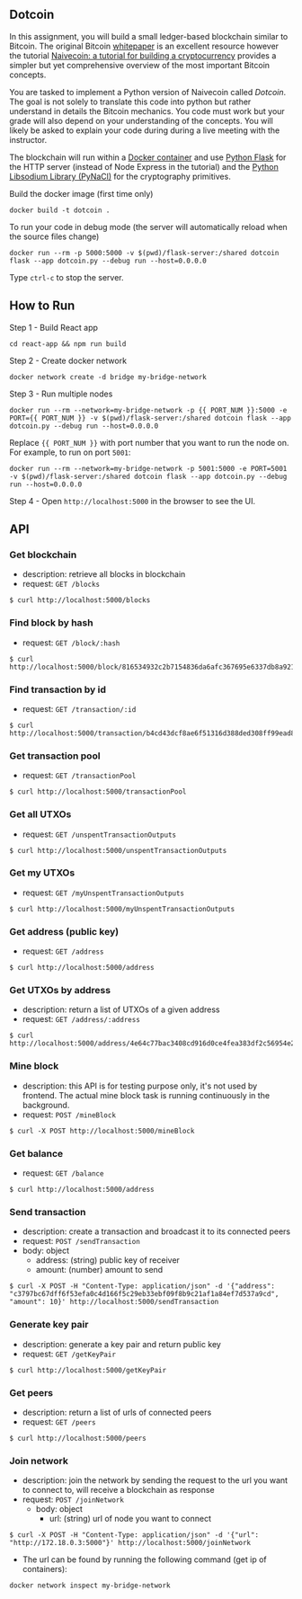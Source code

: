 Dotcoin
-----

In this assignment, you will build a small ledger-based blockchain similar to Bitcoin. The original Bitcoin [whitepaper](https://Bitcoin.org/Bitcoin.pdf) is an excellent resource however the tutorial [Naivecoin: a tutorial for building a cryptocurrency](https://lhartikk.github.io/) provides a simpler but yet comprehensive overview of the most important Bitcoin concepts.

You are tasked to implement a Python version of Naivecoin called *Dotcoin*. The goal is not solely to translate this code into python but rather understand in details the Bitcoin mechanics. You code must work but your grade will also depend on your understanding of the concepts. You will likely be asked to explain your code during during a live meeting with the instructor. 

The blockchain will run within a [Docker container](https://thierrysans.me/CSCD27/doc/docker/) and use [Python Flask](https://palletsprojects.com/p/flask/) for the HTTP server (instead of Node Express in the tutorial) and the [Python Libsodium Library (PyNaCl)](https://pynacl.readthedocs.io/en/latest/) for the cryptography primitives.

Build the docker image (first time only)

```
docker build -t dotcoin .
```

To run your code in debug mode (the server will automatically reload when the source files change)

```
docker run --rm -p 5000:5000 -v $(pwd)/flask-server:/shared dotcoin flask --app dotcoin.py --debug run --host=0.0.0.0
```

Type `ctrl-c` to stop the server. 

How to Run
-----
Step 1 - Build React app
```
cd react-app && npm run build
```

Step 2 - Create docker network
```
docker network create -d bridge my-bridge-network
```

Step 3 - Run multiple nodes
```
docker run --rm --network=my-bridge-network -p {{ PORT_NUM }}:5000 -e PORT={{ PORT_NUM }} -v $(pwd)/flask-server:/shared dotcoin flask --app dotcoin.py --debug run --host=0.0.0.0
```
Replace `{{ PORT_NUM }}` with port number that you want to run the node on. For example, to run on port `5001`: 
```
docker run --rm --network=my-bridge-network -p 5001:5000 -e PORT=5001 -v $(pwd)/flask-server:/shared dotcoin flask --app dotcoin.py --debug run --host=0.0.0.0
```
Step 4 - Open `http://localhost:5000` in the browser to see the UI.


API
---

### Get blockchain
- description: retrieve all blocks in blockchain
- request: `GET /blocks`
```
$ curl http://localhost:5000/blocks
```

### Find block by hash
- request: `GET /block/:hash`
```
$ curl http://localhost:5000/block/816534932c2b7154836da6afc367695e6337db8a921823784c14378abed4f7d7
```

### Find transaction by id
- request: `GET /transaction/:id`
```
$ curl http://localhost:5000/transaction/b4cd43dcf8ae6f51316d388ded308ff99ead8c2e1fc1e2e1247475e058b6b1d7
```

### Get transaction pool
- request: `GET /transactionPool`
```
$ curl http://localhost:5000/transactionPool
```

### Get all UTXOs
- request: `GET /unspentTransactionOutputs`
```
$ curl http://localhost:5000/unspentTransactionOutputs
```

### Get my UTXOs
- request: `GET /myUnspentTransactionOutputs`
```
$ curl http://localhost:5000/myUnspentTransactionOutputs
```

### Get address (public key)
- request: `GET /address`
```
$ curl http://localhost:5000/address
```

### Get UTXOs by address
- description: return a list of UTXOs of a given address
- request: `GET /address/:address`
```
$ curl http://localhost:5000/address/4e64c77bac3408cd916d0ce4fea383df2c56954e22e88d2859dca5e2e4187d49
```

### Mine block
- description: this API is for testing purpose only, it's not used by frontend. The actual mine block task is running continuously in the background.
- request: `POST /mineBlock`
```
$ curl -X POST http://localhost:5000/mineBlock
```

### Get balance
- request: `GET /balance`
```
$ curl http://localhost:5000/address
```

### Send transaction
- description: create a transaction and broadcast it to its connected peers
- request: `POST /sendTransaction`
- body: object
  - address: (string) public key of receiver
  - amount: (number) amount to send
```
$ curl -X POST -H "Content-Type: application/json" -d '{"address": "c3797bc67dff6f53efa0c4d166f5c29eb33ebf09f8b9c21af1a84ef7d537a9cd", "amount": 10}' http://localhost:5000/sendTransaction
```

### Generate key pair
- description: generate a key pair and return public key
- request: `GET /getKeyPair`
```
$ curl http://localhost:5000/getKeyPair
```

### Get peers
- description: return a list of urls of connected peers
- request: `GET /peers`
```
$ curl http://localhost:5000/peers
```

### Join network
- description: join the network by sending the request to the url you want to connect to, will receive a blockchain as response
- request: `POST /joinNetwork`
  - body: object
    - url: (string) url of node you want to connect
```
$ curl -X POST -H "Content-Type: application/json" -d '{"url": "http://172.18.0.3:5000"}' http://localhost:5000/joinNetwork
```


- The url can be found by running the following command (get ip of containers): 
```
docker network inspect my-bridge-network
```